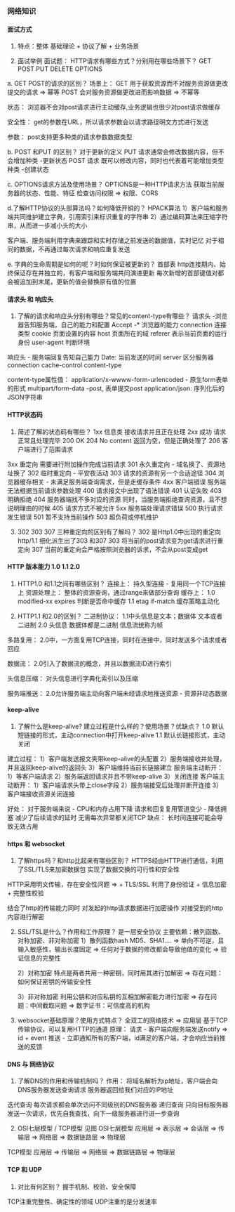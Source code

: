 ### 网络知识
#### 面试方式
1. 特点：整体
基础理论 + 协议了解 + 业务场景

2. 面试举例
面试题：
HTTP请求有哪些方式？分别用在哪些场景下？
GET POST PUT DELETE OPTIONS

a. GET POST的请求的区别？
场景上：
GET 用于获取资源而不对服务资源做更改提交的请求 => 幂等
POST 会对服务资源做更改进而影响数据 => 不幂等

状态：
浏览器不会对post请求进行主动缓存,业务逻辑也很少对post请求做缓存

安全性：
get的参数在URL，所以请求参数会以请求路径明文方式进行发送

参数：
post支持更多种类的请求参数数据类型

b. POST 和PUT 的区别？
对于更新的定义
PUT 请求通常会修改数据内容，但不会增加种类   -更新状态
POST 请求 既可以修改内容，同时也代表着可能增加类型种类  -创建状态

c. OPTIONS请求方法及使用场景？
OPTIONS是一种HTTP请求方法
获取当前服务器的状态、性能、特征
检查访问权限 => 权限、CORS

d.了解HTTP协议的头部算法吗？如何降低开销的？
HPACK算法
 1）客户端和服务端共同维护建立字典，引用索引来标识重复的字符串
 2）通过编码算法来压缩字符串，从而进一步减小头的大小

客户端、服务端利用字典来跟踪和实时存储之前发送的数据值，实时记忆
对于相同的数据，不再通过每次请求和响应重复发送

e. 字典的生命周期是如何的呢？时如何保证被更新的？
 首部表 http连接期内、始终保证存在并独立的，有客户端和服务端共同演进更新
 每次新增的首部键值对都会被追加到末尾，更新的值会替换原有值的位置

#### 请求头 和 响应头

1. 了解的请求和响应头分别有哪些？常见的content-type有哪些？
请求头 -浏览器告知服务端，自己的能力和配置
Accept -* 浏览器的能力
connection 连接类型
cookie 页面设置的内容
host 页面所在的域
referer 表示当前页面的运行身份
user-agent 判断环境

响应头 - 服务端回复告知自己能力
Date: 当前发送的时间
server 区分服务器
connection
cache-control
content-type

content-type属性值：
application/x-wwww-form-urlencoded - 原生form表单的形式
multipart/form-data -post, 表单提交post
application/json: 序列化后的JSON字符串

#### HTTP状态码
1. 简述了解的状态码有哪些？
1xx 信息类 接收请求并且正在处理
2xx 成功 请求正常且处理完毕
  200 OK
  204 No content 返回为空，但是正确处理了
  206 客户端进行了范围请求

3xx 重定向 需要进行附加操作完成当前请求
    301 永久重定向 - 域名换了、资源地址换了
    302 临时重定向 - 平安夜活动
    303 请求的资源有另一个合适途径
    304 浏览器缓存相关 - 未满足服务端查询需求，但是走缓存条件
4xx 客户端错误 服务端无法根据当前请求参数处理
    400 请求报文中出现了语法错误
    401 认证失败
    403 明确拒绝
    404 服务器端找不多对应的资源 同时，当服务端拒绝查询资源，且不想说明理由的时候
    405 请求方式不被允许
5xx 服务端处理请求错误
    500 执行请求发生错误
    501 暂不支持当前操作
    503 超负荷或停机维护

3. 302 303 307 三种重定向的区别有了解吗？
302 是Http1.0中出现的重定向
    http/1.1 细化派生出了303 和307
      303 将当前的post请求变为get请求进行重定向
      307 当前的重定向会严格按照浏览器的诉求，不会从post变成get
#### HTTP 版本能力 1.0 1.1 2.0
1. HTTP1.0 和1.1之间有哪些区别？
 连接上：
  持久型连接 - 复用同一个TCP连接上
 资源处理上：
  整体的资源查询，通过range来做部分查询
 缓存上：
  1.0 modified-xx expires 判断是否命中缓存
  1.1 etag if-match 缓存策略主动化

2. HTTP1.1 和2.0的区别？
 二进制协议：
 1.1中头信息是文本；数据体 文本或者二进制
 2.0 头信息 数据体都是二进制 信息流统称为帧

 多路复用：
2.0中，一方面复用TCP连接，同时在连接中，同时发送多个请求或者回应

数据流：
2.0引入了数据流的概念，并且以数据流ID进行索引

头信息压缩：
对头信息进行字典化索引以及压缩

服务端推送：
2.0允许服务端主动向客户端未经请求地推送资源 - 资源非动态数据

#### keep-alive
1. 了解什么是keep-alive? 建立过程是什么样的？使用场景？优缺点？
1.0 默认短链接的形式，主动connection中打开keep-alive
1.1 默认长链接形式，主动关闭

建立过程：
 1）客户端发送报文夹带keep-alive的头配置
 2）服务端接收并处理，并且返回keep-alive的返回头
 3）客户端维持当前长链接建立
服务端主动断开：
 1）等客户端请求
 2）服务端返回请求并且不带keep-alive
 3）关闭连接
客户端主动断开：
 1）客户端请求头带上close字段
 2）服务端接受后处理并断开连接
 3）客户端接收资源关闭连接

好处：
 对于服务端来说 - CPU和内存占用下降
    请求和回复复用管道变少 - 降低拥塞
    减少了后续请求的延时
    无需每次异常都关闭TCP
缺点：
    长时间连接可能会导致无效占用

#### https 和 websocket
1. 了解https吗？和http比起来有哪些区别？
HTTPS经由HTTP进行通信，利用了SSL/TLS来加密数据包
实现了数据交换的可行性和安全性

HTTP采用明文传输，存在安全性问题 => 
+
TLS/SSL 利用了身份验证 + 信息加密 + 完整性校验

结合了http的传输能力同时
    对发起的http请求数据进行加密操作
    对接受到的http内容进行解密

2. SSL/TSL是什么？作用和工作原理？
  是一层安全协议
  主要依赖：散列函数、对称加密、非对称加密
     1）散列函数hash
      MD5、SHA1.... => 单向不可逆，且输入敏感性，输出长度固定 => 任何对于数据的修改都会导致他值的变化 => 验证信息的完整性

     2）对称加密
     特点是两者共用一种密钥，同时用其进行加解密
        => 存在问题：如何保证密钥的传输安全性
    
     3）非对称加密
     利用公钥和对应私钥的互相加解密能力进行加密
        => 存在问题：中间截取问题
        => 数字证书：可信度高的机构

3. websocket基础原理？使用方式特点？
全双工的网络技术 => 应用层
基于TCP传输协议，可以复用HTTP的通道
原理：
   请求 - 客户端向服务端发送notify => id + event
   推送 - 立即通知所有的客户端，id满足的客户端，才会响应当前推送的反馈

#### DNS 与 网络协议
1. 了解DNS的作用和传输机制吗？
作用： 将域名解析为ip地址，客户端会向DNS服务器发送查询请求
       服务器返回给我们对应的IP地址

迭代查询
    每次请求都会单次访问不同级别的DNS服务器
递归查询
    只向目标服务器发送一次请求，优先自我查找，向下一级服务器进行进一步查询

2. OSI七层模型 / TCP模型
见图
OSI七层模型
应用层 => 表示层 => 会话层 => 传输层 => 网络层 => 数据链路层 => 物理层

TCP模型
应用层 => 传输层  => 网络层 => 数据链路层 => 物理层

#### TCP 和 UDP
1. 对比有何区别？
握手机制、校验、安全保障

TCP注重完整性、确定性的领域
UDP注重的是分发速率

  
